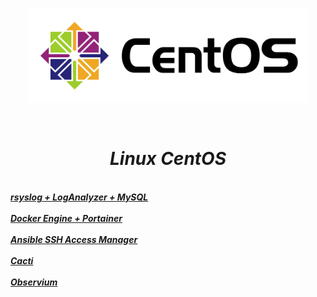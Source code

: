  <br/>
<p align="center">
<img src="./centos-linux.png" width="450" height="150"/>
</p><br/>
<h1 align="Center"><i>Linux CentOS</i></h1>
 <br/>
<i> <a href="https://github.com/dimoroz772/Linux_CentOS/blob/main/rsyslog%2BLogAnalyzer%2BMySQL"><b>rsyslog + LogAnalyzer + MySQL</b></a><br/><i/>
 <br/>
<i> <a href="https://github.com/dimoroz772/Linux_CentOS/blob/main/Docker_Engine%2BPortainer"><b>Docker Engine + Portainer</b></a><br/><i/>
 <br/>
<i> <a href="https://github.com/dimoroz772/Linux_CentOS/blob/main/Ansible_SSH_Access_Manager"><b>Ansible SSH Access Manager</b></a><br/><i/>
 <br/>
<i> <a href="https://github.com/dimoroz772/Linux_CentOS/blob/main/Cacti"><b>Cacti</b></a><br/><i/>
 <br/>
<i> <a href="https://github.com/dimoroz772/Linux_CentOS/blob/main/Observium"><b>Observium</b></a><br/><i/>
